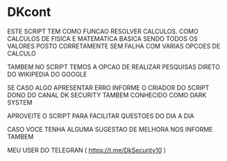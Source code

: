 # DKcont
ESTE SCRIPT TEM COMO FUNCAO RESOLVER CALCULOS.
COMO CALCULOS DE FISICA E MATEMATICA BASICA
SENDO TODOS OS VALORES POSTO CORRETAMENTE SEM FALHA
COM VARIAS OPCOES DE CALCULO

TAMBEM NO SCRIPT TEMOS A OPCAO DE REALIZAR PESQUISAS
DIRETO DO WIKIPEDIA DO GOOGLE

SE CASO ALGO APRESENTAR ERRO INFORME O CRIADOR DO SCRIPT
DONO DO CANAL DK SECURITY TAMBEM CONHECIDO COMO DARK SYSTEM

APROVEITE O SCRIPT PARA FACILITAR QUESTOES DO DIA A DIA

CASO VOCE TENHA ALGUMA SUGESTAO DE MELHORA NOS INFORME TAMBEM

MEU USER DO TELEGRAN ( https://t.me/DkSecurity10 )
